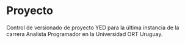 # Proyecto
Control de versionado de proyecto YED para la última instancia de la carrera Analista Programador en la Universidad ORT Uruguay.
